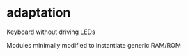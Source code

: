 # adaptation

Keyboard without driving LEDs

Modules minimally modified to instantiate generic RAM/ROM
